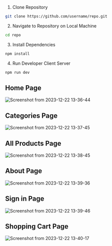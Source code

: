 
1. Clone Repository
```bash
git clone https://github.com/username/repo.git
```
2. Navigate to Repository on Local Machine
```bash
cd repo
```
3. Install Dependencies
```bash
npm install 
```
4. Run Developer Client Server
```bash
npm run dev
```

   ## Home Page
   ![Screenshot from 2023-12-22 13-36-44](https://github.com/LiamSalangsang/ecommerce-store/assets/125850353/5385f291-d918-4b73-8567-263cdc97d099)
   ## Categories Page
   ![Screenshot from 2023-12-22 13-37-45](https://github.com/LiamSalangsang/ecommerce-store/assets/125850353/41ce239d-7e72-4eb4-91a6-8c1dcb9fd194)
   ## All Products Page
   ![Screenshot from 2023-12-22 13-38-45](https://github.com/LiamSalangsang/ecommerce-store/assets/125850353/4aeb3187-9059-4d60-9669-2f7e6265cc5f)
   ## About Page
   ![Screenshot from 2023-12-22 13-39-36](https://github.com/LiamSalangsang/ecommerce-store/assets/125850353/f52f2215-b31d-4ccb-a15d-0540fb3c3e68)
   ## Sign in Page
   ![Screenshot from 2023-12-22 13-39-46](https://github.com/LiamSalangsang/ecommerce-store/assets/125850353/148289e1-a0ad-481d-bd81-1d500f067bd6)
   ## Shopping Cart Page
   ![Screenshot from 2023-12-22 13-40-17](https://github.com/LiamSalangsang/ecommerce-store/assets/125850353/7ced21a7-f2e7-48df-b5a7-f0a3f4b62d8d)

